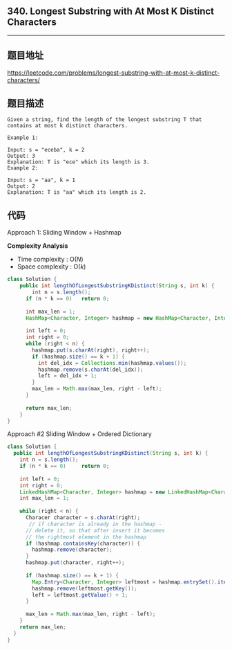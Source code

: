 ## 340. Longest Substring with At Most K Distinct Characters

----
## 题目地址

https://leetcode.com/problems/longest-substring-with-at-most-k-distinct-characters/

## 题目描述
```
Given a string, find the length of the longest substring T that contains at most k distinct characters.

Example 1:

Input: s = "eceba", k = 2
Output: 3
Explanation: T is "ece" which its length is 3.
Example 2:

Input: s = "aa", k = 1
Output: 2
Explanation: T is "aa" which its length is 2.
```

## 代码

Approach 1: Sliding Window + Hashmap

**Complexity Analysis**

- Time complexity : O(*N*)
- Space complexity : O(*k*)

```java
class Solution {
    public int lengthOfLongestSubstringKDistinct(String s, int k) {
    	int n = s.length();
      if (n * k == 0)	return 0;
      
      int max_len = 1;
      HashMap<Character, Integer> hashmap = new HashMap<Character, Integer>();
      
      int left = 0;
      int right = 0;
      while (right < n) {
        hashmap.put(s.charAt(right), right++);
        if (hashmap.size() == k + 1) {
          int del_idx = Collections.min(hashmap.values());
          hashmap.remove(s.charAt(del_idx));
          left = del_idx + 1;
        }
        max_len = Math.max(max_len, right - left);
      }
      
      return max_len;
    }
}
```

Approach #2 Sliding Window + Ordered Dictionary

```java
class Solution {
  public int lengthOfLongestSubstringKDistinct(String s, int k) {
    int n = s.length();
    if (n * k == 0)		return 0;
    
    int left = 0;
    int right = 0;
    LinkedHashMap<Character, Integer> hashmap = new LinkedHashMap<Character, Integer> (k + 1);
    int max_len = 1;
    
    while (right < n) {
      Characer character = s.charAt(right);
       // if character is already in the hashmap -
      // delete it, so that after insert it becomes
      // the rightmost element in the hashmap
      if (hashmap.containsKey(character)) {
        hashmap.remove(character);
      }
      hashmap.put(character, right++);
      
      if (hashmap.size() == k + 1) {
        Map.Entry<Character, Integer> leftmost = hashmap.entrySet().iterator().next();
        hashmap.remove(leftmost.getKey());
        left = leftmost.getValue() + 1;
      }
      
      max_len = Math.max(max_len, right - left);
    }
    return max_len;
  }
}
```











